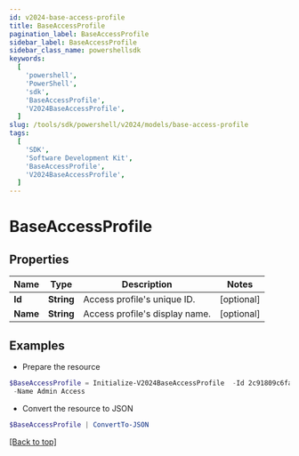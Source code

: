 ```yaml
---
id: v2024-base-access-profile
title: BaseAccessProfile
pagination_label: BaseAccessProfile
sidebar_label: BaseAccessProfile
sidebar_class_name: powershellsdk
keywords:
  [
    'powershell',
    'PowerShell',
    'sdk',
    'BaseAccessProfile',
    'V2024BaseAccessProfile',
  ]
slug: /tools/sdk/powershell/v2024/models/base-access-profile
tags:
  [
    'SDK',
    'Software Development Kit',
    'BaseAccessProfile',
    'V2024BaseAccessProfile',
  ]
---
```


# BaseAccessProfile

## Properties

| Name     | Type       | Description                    | Notes      |
| -------- | ---------- | ------------------------------ | ---------- |
| **Id**   | **String** | Access profile's unique ID.    | [optional] |
| **Name** | **String** | Access profile's display name. | [optional] |

## Examples

- Prepare the resource

```powershell
$BaseAccessProfile = Initialize-V2024BaseAccessProfile  -Id 2c91809c6faade77016fb4f0b63407ae `
 -Name Admin Access
```

- Convert the resource to JSON

```powershell
$BaseAccessProfile | ConvertTo-JSON
```

[[Back to top]](#)
